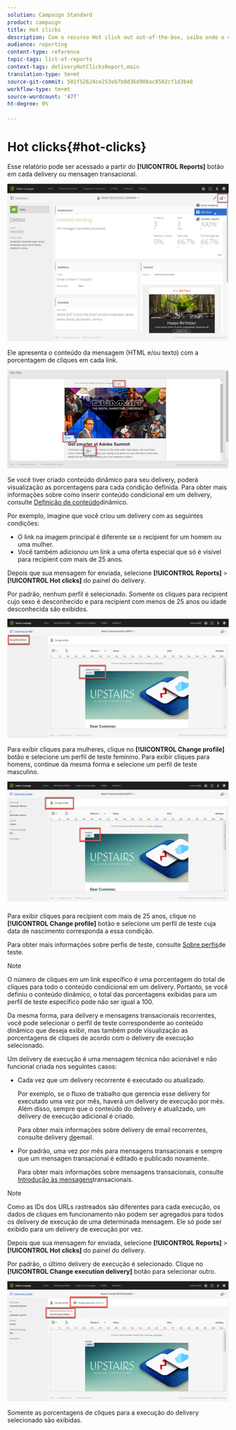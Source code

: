 ```yaml
---
solution: Campaign Standard
product: campaign
title: Hot clicks
description: Com o recurso Hot click out out-of-the-box, saiba onde o cliente clicou no seu delivery.
audience: reporting
content-type: reference
topic-tags: list-of-reports
context-tags: deliveryHotClicksReport,main
translation-type: tm+mt
source-git-commit: 501f52624ce253eb7b0d36d908ac8502cf1d3b48
workflow-type: tm+mt
source-wordcount: '477'
ht-degree: 0%

---
```



# Hot clicks{#hot-clicks}

Esse relatório pode ser acessado a partir do **[!UICONTROL Reports]** botão em cada delivery ou mensagen transacional.

![](assets/delivery_reports_hot-clicks_4.png)

Ele apresenta o conteúdo da mensagem (HTML e/ou texto) com a porcentagem de cliques em cada link.

![](assets/delivery_reports_10.png)

Se você tiver criado conteúdo dinâmico para seu delivery, poderá visualização as porcentagens para cada condição definida. Para obter mais informações sobre como inserir conteúdo condicional em um delivery, consulte [Definição de conteúdo](../../designing/using/personalization.md#defining-dynamic-content-in-an-email)dinâmico.

Por exemplo, imagine que você criou um delivery com as seguintes condições:

* O link na imagem principal é diferente se o recipient for um homem ou uma mulher.
* Você também adicionou um link a uma oferta especial que só é visível para recipient com mais de 25 anos.

Depois que sua mensagem for enviada, selecione **[!UICONTROL Reports]** > **[!UICONTROL Hot clicks]** do painel do delivery.

Por padrão, nenhum perfil é selecionado. Somente os cliques para recipient cujo sexo é desconhecido e para recipient com menos de 25 anos ou idade desconhecida são exibidos.

![](assets/delivery_reports_hot-clicks_1.png)

Para exibir cliques para mulheres, clique no **[!UICONTROL Change profile]** botão e selecione um perfil de teste feminino. Para exibir cliques para homens, continue da mesma forma e selecione um perfil de teste masculino.

![](assets/delivery_reports_hot-clicks_2.png)

Para exibir cliques para recipient com mais de 25 anos, clique no **[!UICONTROL Change profile]** botão e selecione um perfil de teste cuja data de nascimento corresponda a essa condição.

Para obter mais informações sobre perfis de teste, consulte [Sobre perfis](../../audiences/using/managing-test-profiles.md)de teste.

>[!NOTE]
>
>O número de cliques em um link específico é uma porcentagem do total de cliques para todo o conteúdo condicional em um delivery. Portanto, se você definiu o conteúdo dinâmico, o total das porcentagens exibidas para um perfil de teste específico pode não ser igual a 100.

Da mesma forma, para delivery e mensagens transacionais recorrentes, você pode selecionar o perfil de teste correspondente ao conteúdo dinâmico que deseja exibir, mas também pode visualização as porcentagens de cliques de acordo com o delivery de execução selecionado.

Um delivery de execução é uma mensagem técnica não acionável e não funcional criada nos seguintes casos:

* Cada vez que um delivery recorrente é executado ou atualizado.

   Por exemplo, se o fluxo de trabalho que gerencia esse delivery for executado uma vez por mês, haverá um delivery de execução por mês. Além disso, sempre que o conteúdo do delivery é atualizado, um delivery de execução adicional é criado.

   Para obter mais informações sobre delivery de email recorrentes, consulte delivery [de](../../automating/using/email-delivery.md)email.

* Por padrão, uma vez por mês para mensagens transacionais e sempre que um mensagen transacional é editado e publicado novamente.

   Para obter mais informações sobre mensagens transacionais, consulte [Introdução às mensagens](../../channels/using/getting-started-with-transactional-msg.md)transacionais.

>[!NOTE]
>
>Como as IDs dos URLs rastreados são diferentes para cada execução, os dados de cliques em funcionamento não podem ser agregados para todos os delivery de execução de uma determinada mensagem. Ele só pode ser exibido para um delivery de execução por vez.

Depois que sua mensagem for enviada, selecione **[!UICONTROL Reports]** > **[!UICONTROL Hot clicks]** do painel do delivery.

Por padrão, o último delivery de execução é selecionado. Clique no **[!UICONTROL Change execution delivery]** botão para selecionar outro.

![](assets/delivery_reports_hot-clicks_3.png)

Somente as porcentagens de cliques para a execução do delivery selecionado são exibidas.
